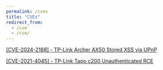 ```yaml
---
permalink: /cves
title: "CVEs"
redirect_from:
  - /cve
  - /cve/
---
```


<a href="https://www.incibe.es/en/incibe-cert/notices/aviso/cross-site-scripting-vulnerability-tp-link-archer-ax50">[CVE-2024-2188] - TP-Link Archer AX50 Stored XSS via UPnP</a>

<a href="https://www.incibe.es/en/incibe-cert/notices/aviso/tp-link-tapo-c200-remote-code-execution-vulnerability">[CVE-2021-4045] - TP-Link Tapo c200 Unauthenticated RCE</a>
